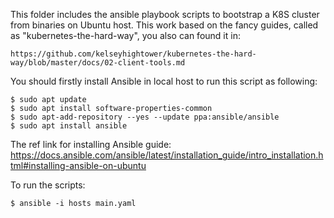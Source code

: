 This folder includes the ansible playbook scripts to bootstrap a K8S cluster from binaries on Ubuntu host.
This work based on the fancy guides, called as "kubernetes-the-hard-way", you also can found it in:
```
https://github.com/kelseyhightower/kubernetes-the-hard-way/blob/master/docs/02-client-tools.md
```
You should firstly install Ansible in local host to run this script as following:
```
$ sudo apt update
$ sudo apt install software-properties-common
$ sudo apt-add-repository --yes --update ppa:ansible/ansible
$ sudo apt install ansible
```
The ref link for installing Ansible guide: https://docs.ansible.com/ansible/latest/installation_guide/intro_installation.html#installing-ansible-on-ubuntu

To run the scripts:
```
$ ansible -i hosts main.yaml
```
